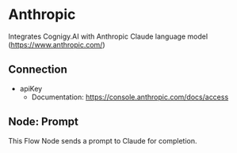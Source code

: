﻿# Anthropic

Integrates Cognigy.AI with Anthropic Claude language model (https://www.anthropic.com/)

## Connection

- apiKey
  - Documentation: https://console.anthropic.com/docs/access


## Node: Prompt

This Flow Node sends a prompt to Claude for completion.